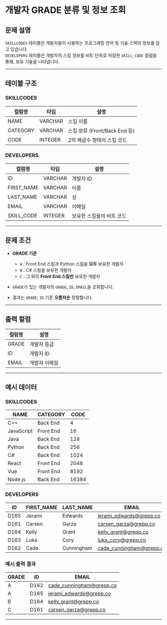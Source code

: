 # 개발자 GRADE 분류 및 정보 조회

## 문제 설명

`SKILLCODES` 테이블은 개발자들이 사용하는 프로그래밍 언어 및 기술 스택의 정보를 담고 있습니다.  
`DEVELOPERS` 테이블은 개발자의 스킬 정보를 비트 단위로 저장한 `SKILL_CODE` 컬럼을 통해, 보유 기술을 나타냅니다.

---

## 테이블 구조

### SKILLCODES

| 컬럼명   | 타입      | 설명                        |
|----------|-----------|-----------------------------|
| NAME     | VARCHAR   | 스킬 이름                   |
| CATEGORY | VARCHAR   | 스킬 분류 (Front/Back End 등) |
| CODE     | INTEGER   | 2의 제곱수 형태의 스킬 코드 |

### DEVELOPERS

| 컬럼명     | 타입     | 설명                      |
|------------|----------|---------------------------|
| ID         | VARCHAR  | 개발자 ID                 |
| FIRST_NAME | VARCHAR  | 이름                      |
| LAST_NAME  | VARCHAR  | 성                        |
| EMAIL      | VARCHAR  | 이메일                    |
| SKILL_CODE | INTEGER  | 보유한 스킬들의 비트 코드 |

---

## 문제 조건

- **GRADE 기준**
  - `A` : Front End 스킬과 Python 스킬을 **모두** 보유한 개발자
  - `B` : C# 스킬을 보유한 개발자
  - `C` : 그 외의 **Front End 스킬만** 보유한 개발자

- `GRADE`가 있는 개발자의 `GRADE`, `ID`, `EMAIL`을 조회합니다.
- 결과는 `GRADE`, `ID` 기준 **오름차순** 정렬합니다.

---

## 출력 컬럼

| 컬럼명 | 설명           |
|--------|----------------|
| GRADE  | 개발자 등급    |
| ID     | 개발자 ID      |
| EMAIL  | 개발자 이메일  |

---

## 예시 데이터

### SKILLCODES

| NAME       | CATEGORY   | CODE  |
|------------|------------|-------|
| C++        | Back End   | 4     |
| JavaScript | Front End  | 16    |
| Java       | Back End   | 128   |
| Python     | Back End   | 256   |
| C#         | Back End   | 1024  |
| React      | Front End  | 2048  |
| Vue        | Front End  | 8192  |
| Node.js    | Back End   | 16384 |

### DEVELOPERS

| ID   | FIRST_NAME | LAST_NAME  | EMAIL                         | SKILL_CODE |
|------|------------|------------|--------------------------------|------------|
| D165 | Jerami     | Edwards    | jerami_edwards@grepp.co       | 400        |
| D161 | Carsen     | Garza      | carsen_garza@grepp.co         | 2048       |
| D164 | Kelly      | Grant      | kelly_grant@grepp.co          | 1024       |
| D163 | Luka       | Cory       | luka_cory@grepp.co            | 16384      |
| D162 | Cade       | Cunningham | cade_cunningham@grepp.co      | 8452       |

### 예시 출력 결과

| GRADE | ID   | EMAIL                        |
|-------|------|------------------------------|
| A     | D162 | cade_cunningham@grepp.co     |
| A     | D165 | jerami_edwards@grepp.co      |
| B     | D164 | kelly_grant@grepp.co         |
| C     | D161 | carsen_garza@grepp.co        |

---

